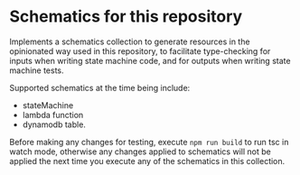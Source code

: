 # Schematics for this repository

Implements a schematics collection to generate resources in the opinionated
way used in this repository, to facilitate type-checking for inputs when writing state machine code,
and for outputs when writing state machine tests.

Supported schematics at the time being include:
- stateMachine
- lambda function
- dynamodb table.

Before making any changes for testing, execute `npm run build` to run tsc in watch mode, otherwise any changes
applied to schematics will not be applied the next time you execute any of the schematics in this collection.
